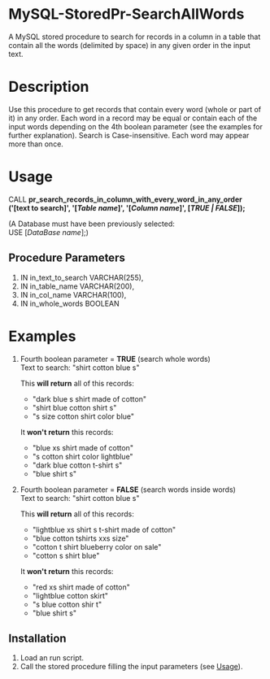 # MySQL-StoredPr-SearchAllWords
A MySQL stored procedure to search for records in a column in a table that contain all the words (delimited by space) in any given order in the input text.

# Description
Use this procedure to get records that contain every word (whole or part of it) in any order. Each word in a record may be equal or contain each of the input words depending on the 4th boolean parameter (see the examples for further explanation). Search is Case-insensitive. Each word may appear more than once.

# Usage
CALL __pr_search_records_in_column_with_every_word_in_any_order ('[text to search]', '[_Table name_]', '[_Column name_]', [_TRUE | FALSE_]);__

(A Database must have been previously selected: <br>
USE [_DataBase name_];)

## Procedure Parameters
1. IN in_text_to_search VARCHAR(255),
2. IN in_table_name VARCHAR(200),
3. IN in_col_name VARCHAR(100),
4. IN in_whole_words BOOLEAN

# Examples
1. Fourth boolean parameter = __TRUE__ (search whole words)<br>
Text to search: "shirt cotton blue s"

   This __will return__ all of this records:
   - "dark blue s shirt made of cotton"
   - "shirt blue cotton shirt s"
   - "s size cotton shirt color blue"

   It __won't return__ this records:
   - "blue xs shirt made of cotton"
   - "s cotton shirt color lightblue"
   - "dark blue cotton t-shirt s"
   - "blue shirt s"

2. Fourth boolean parameter = __FALSE__ (search words inside words)<br>
Text to search: "shirt cotton blue s"<br>

   This __will return__ all of this records:
   - "lightblue xs shirt s t-shirt made of cotton"
   - "blue cotton tshirts xxs size"
   - "cotton t shirt blueberry color on sale"
   - "cotton s shirt blue"

   It __won't return__ this records:
   - "red xs shirt made of cotton"
   - "lightblue cotton skirt"
   - "s blue cotton shir t"
   - "blue shirt s"

## Installation
1. Load an run script.
2. Call the stored procedure filling the input parameters (see <a href="https://github.com/pabloalg/MySQL-StoredPr-SearchAllWords/blob/main/README.md#usage"> Usage</a>).
